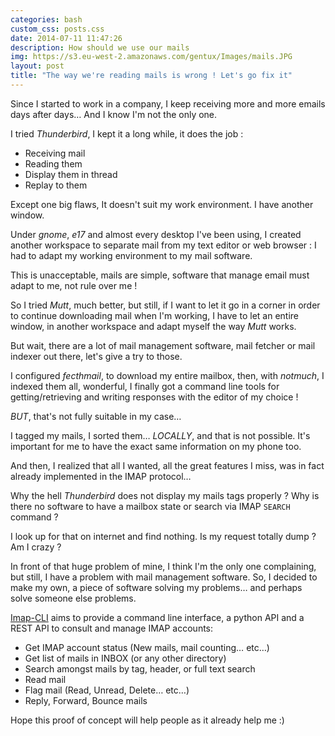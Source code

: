 ```yaml
---
categories: bash
custom_css: posts.css
date: 2014-07-11 11:47:26
description: How should we use our mails
img: https://s3.eu-west-2.amazonaws.com/gentux/Images/mails.JPG
layout: post
title: "The way we're reading mails is wrong ! Let's go fix it"
---
```



Since I started to work in a company, I keep receiving more and more emails days after days… And I know I'm not the only
one.

I tried *Thunderbird*, I kept it a long while, it does the job :

* Receiving mail
* Reading them
* Display them in thread
* Replay to them

Except one big flaws, It doesn't suit my work environment. I have another window.

Under *gnome*, *e17* and almost every desktop I've been using, I created another workspace to separate mail from my text
editor or web browser : I had to adapt my working environment to my mail software.

This is unacceptable, mails are simple, software that manage email must adapt to me, not rule over me !


So I tried *Mutt*, much better, but still, if I want to let it go in a corner in order to continue downloading mail when
I'm working, I have to let an entire window, in another workspace and adapt myself the way *Mutt* works.


But wait, there are a lot of mail management software, mail fetcher or mail indexer out there, let's give a try to
those.

I configured *fecthmail*, to download my entire mailbox, then, with *notmuch*, I indexed them all, wonderful, I finally
got a command line tools for getting/retrieving and writing responses with the editor of my choice !

*BUT*, that's not fully suitable in my case…

I tagged my mails, I sorted them… *LOCALLY*, and that is not possible. It's important for me to have the exact same
information on my phone too.


And then, I realized that all I wanted, all the great features I miss, was in fact already implemented in the IMAP
protocol…

Why the hell *Thunderbird* does not display my mails tags properly ? Why is there no software to have a mailbox state
or search via IMAP `SEARCH` command ?

I look up for that on internet and find nothing. Is my request totally dump ? Am I crazy ?


In front of that huge problem of mine, I think I'm the only one complaining, but still, I have a problem with mail
management software. So, I decided to make my own, a piece of software solving my problems… and perhaps solve someone
else problems.


[Imap-CLI](http://github.com/gentux/imap-cli) aims to provide a command line interface, a python API and a REST API to
consult and manage IMAP accounts:

* Get IMAP account status (New mails, mail counting… etc…)
* Get list of mails in INBOX (or any other directory)
* Search amongst mails by tag, header, or full text search
* Read mail
* Flag mail (Read, Unread, Delete… etc…)
* Reply, Forward, Bounce mails

Hope this proof of concept will help people as it already help me :)

